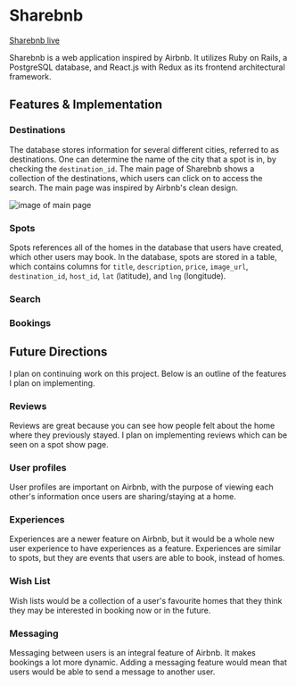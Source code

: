 # Sharebnb

[Sharebnb live](https://sharebnb-aa.herokuapp.com/)

Sharebnb is a web application inspired by Airbnb. It utilizes Ruby on Rails, a PostgreSQL database, and React.js with Redux as its frontend architectural framework.

## Features & Implementation

### Destinations

The database stores information for several different cities, referred to as destinations. One can determine the name of the city that a spot is in, by checking the ```destination_id```. The main page of Sharebnb shows a collection of the destinations, which users can click on to access the search. The main page was inspired by Airbnb's clean design.

![image of main page](docs/wireframes/main.png)

### Spots

Spots references all of the homes in the database that users have created, which other users may book. In the database, spots are stored in a table, which contains columns for ```title```, ```description```, ```price```, ```image_url```, ```destination_id```, ```host_id```, ```lat``` (latitude), and ```lng``` (longitude).

### Search

### Bookings


<!-- ![image of notebook index](docs/wireframes/create-account.png) -->


## Future Directions

I plan on continuing work on this project. Below is an outline of the features I plan on implementing.

### Reviews

Reviews are great because you can see how people felt about the home where they previously stayed. I plan on implementing reviews which can be seen on a spot show page.

### User profiles

User profiles are important on Airbnb, with the purpose of viewing each other's information once users are sharing/staying at a home.

### Experiences

Experiences are a newer feature on Airbnb, but it would be a whole new user experience to have experiences as a feature. Experiences are similar to spots, but they are events that users are able to book, instead of homes.

### Wish List

Wish lists would be a collection of a user's favourite homes that they think they may be interested in booking now or in the future.

### Messaging

Messaging between users is an integral feature of Airbnb. It makes bookings a lot more dynamic. Adding a messaging feature would mean that users would be able to send a message to another user.
